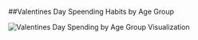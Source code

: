 ##Valentines Day Speending Habits by Age Group

![Valentines Day Spending by Age Group Visualization](2024/2024-02-13/valentines-day-viz)

